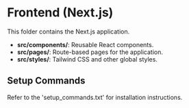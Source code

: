 # Frontend (Next.js)

This folder contains the Next.js application.

- **src/components/**: Reusable React components.
- **src/pages/**: Route-based pages for the application.
- **src/styles/**: Tailwind CSS and other global styles.

## Setup Commands
Refer to the 'setup_commands.txt' for installation instructions.
